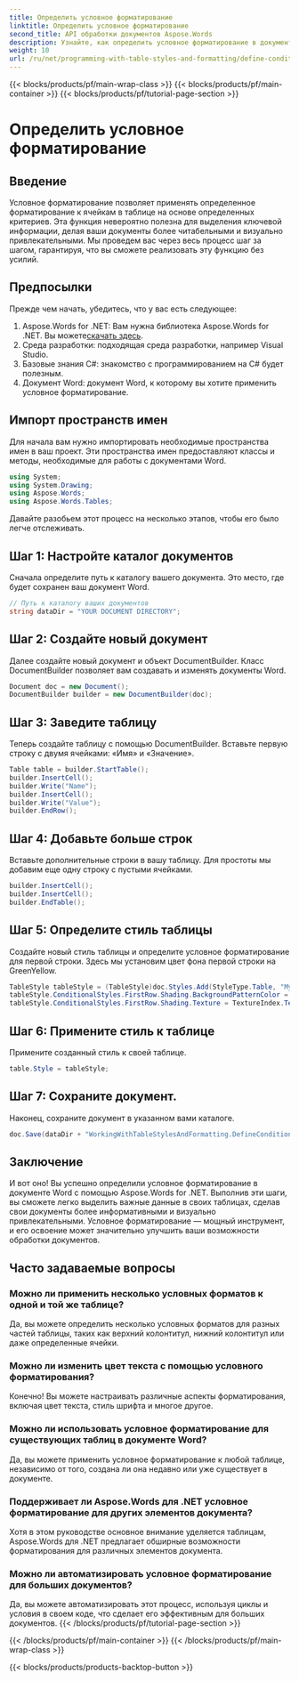 ```yaml
---
title: Определить условное форматирование
linktitle: Определить условное форматирование
second_title: API обработки документов Aspose.Words
description: Узнайте, как определить условное форматирование в документах Word с помощью Aspose.Words для .NET. Улучшите визуальную привлекательность и читаемость вашего документа с помощью нашего руководства.
weight: 10
url: /ru/net/programming-with-table-styles-and-formatting/define-conditional-formatting/
---
```


{{< blocks/products/pf/main-wrap-class >}}
{{< blocks/products/pf/main-container >}}
{{< blocks/products/pf/tutorial-page-section >}}

# Определить условное форматирование

## Введение

Условное форматирование позволяет применять определенное форматирование к ячейкам в таблице на основе определенных критериев. Эта функция невероятно полезна для выделения ключевой информации, делая ваши документы более читабельными и визуально привлекательными. Мы проведем вас через весь процесс шаг за шагом, гарантируя, что вы сможете реализовать эту функцию без усилий.

## Предпосылки

Прежде чем начать, убедитесь, что у вас есть следующее:

1. Aspose.Words for .NET: Вам нужна библиотека Aspose.Words for .NET. Вы можете[скачать здесь](https://releases.aspose.com/words/net/).
2. Среда разработки: подходящая среда разработки, например Visual Studio.
3. Базовые знания C#: знакомство с программированием на C# будет полезным.
4. Документ Word: документ Word, к которому вы хотите применить условное форматирование.

## Импорт пространств имен

Для начала вам нужно импортировать необходимые пространства имен в ваш проект. Эти пространства имен предоставляют классы и методы, необходимые для работы с документами Word.

```csharp
using System;
using System.Drawing;
using Aspose.Words;
using Aspose.Words.Tables;
```

Давайте разобьем этот процесс на несколько этапов, чтобы его было легче отслеживать.

## Шаг 1: Настройте каталог документов

Сначала определите путь к каталогу вашего документа. Это место, где будет сохранен ваш документ Word.

```csharp
// Путь к каталогу ваших документов
string dataDir = "YOUR DOCUMENT DIRECTORY";
```

## Шаг 2: Создайте новый документ

Далее создайте новый документ и объект DocumentBuilder. Класс DocumentBuilder позволяет вам создавать и изменять документы Word.

```csharp
Document doc = new Document();
DocumentBuilder builder = new DocumentBuilder(doc);
```

## Шаг 3: Заведите таблицу

Теперь создайте таблицу с помощью DocumentBuilder. Вставьте первую строку с двумя ячейками: «Имя» и «Значение».

```csharp
Table table = builder.StartTable();
builder.InsertCell();
builder.Write("Name");
builder.InsertCell();
builder.Write("Value");
builder.EndRow();
```

## Шаг 4: Добавьте больше строк

Вставьте дополнительные строки в вашу таблицу. Для простоты мы добавим еще одну строку с пустыми ячейками.

```csharp
builder.InsertCell();
builder.InsertCell();
builder.EndTable();
```

## Шаг 5: Определите стиль таблицы

Создайте новый стиль таблицы и определите условное форматирование для первой строки. Здесь мы установим цвет фона первой строки на GreenYellow.

```csharp
TableStyle tableStyle = (TableStyle)doc.Styles.Add(StyleType.Table, "MyTableStyle1");
tableStyle.ConditionalStyles.FirstRow.Shading.BackgroundPatternColor = Color.GreenYellow;
tableStyle.ConditionalStyles.FirstRow.Shading.Texture = TextureIndex.TextureNone;
```

## Шаг 6: Примените стиль к таблице

Примените созданный стиль к своей таблице.

```csharp
table.Style = tableStyle;
```

## Шаг 7: Сохраните документ.

Наконец, сохраните документ в указанном вами каталоге.

```csharp
doc.Save(dataDir + "WorkingWithTableStylesAndFormatting.DefineConditionalFormatting.docx");
```

## Заключение

И вот оно! Вы успешно определили условное форматирование в документе Word с помощью Aspose.Words for .NET. Выполнив эти шаги, вы сможете легко выделить важные данные в своих таблицах, сделав свои документы более информативными и визуально привлекательными. Условное форматирование — мощный инструмент, и его освоение может значительно улучшить ваши возможности обработки документов.

## Часто задаваемые вопросы

### Можно ли применить несколько условных форматов к одной и той же таблице?
Да, вы можете определить несколько условных форматов для разных частей таблицы, таких как верхний колонтитул, нижний колонтитул или даже определенные ячейки.

### Можно ли изменить цвет текста с помощью условного форматирования?
Конечно! Вы можете настраивать различные аспекты форматирования, включая цвет текста, стиль шрифта и многое другое.

### Можно ли использовать условное форматирование для существующих таблиц в документе Word?
Да, вы можете применить условное форматирование к любой таблице, независимо от того, создана ли она недавно или уже существует в документе.

### Поддерживает ли Aspose.Words для .NET условное форматирование для других элементов документа?
Хотя в этом руководстве основное внимание уделяется таблицам, Aspose.Words для .NET предлагает обширные возможности форматирования для различных элементов документа.

### Можно ли автоматизировать условное форматирование для больших документов?
Да, вы можете автоматизировать этот процесс, используя циклы и условия в своем коде, что сделает его эффективным для больших документов.
{{< /blocks/products/pf/tutorial-page-section >}}

{{< /blocks/products/pf/main-container >}}
{{< /blocks/products/pf/main-wrap-class >}}

{{< blocks/products/products-backtop-button >}}
